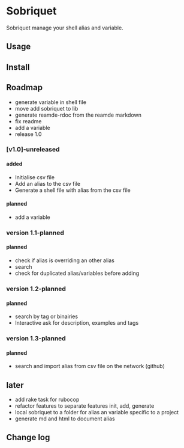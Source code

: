 # Sobriquet

Sobriquet manage your shell alias and variable.

## Usage

## Install

## Roadmap

- generate variable in shell file
- move add sobriquet to lib
- generate reamde-rdoc from the reamde markdown
- fix readme
- add a variable
- release 1.0

### [v1.0]-unreleased
#### added
- Initialise csv file
- Add an alias to the csv file
- Generate a shell file with alias from the csv file
#### planned
- add a variable


### version 1.1-planned
#### planned
- check if alias is overriding an other alias
- search
- check for duplicated alias/variables before adding

### version 1.2-planned
#### planned
- search by tag or binairies
- Interactive ask for description, examples and tags

### version 1.3-planned
#### planned
- search and import alias from csv file on the network (github)

## later
- add rake task for rubocop
- refactor features to separate features init, add, generate
- local sobriquet to a folder for alias an variable specific to a project
- generate md and html to document alias


## Change log

